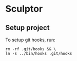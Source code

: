Sculptor
========

Setup project
-------------

To setup git hooks, run:

```
rm -rf .git/hooks && \
ln -s ../bin/hooks .git/hooks
```